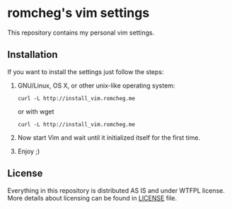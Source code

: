 # romcheg's vim settings

This repository contains my personal vim settings.


## Installation

If you want to install the settings just follow the steps:

1. GNU/Linux, OS X, or other unix-like operating system:

    ```
    curl -L http://install_vim.romcheg.me
    ```

    or with wget

    ```
    curl -L http://install_vim.romcheg.me
    ```

2. Now start Vim and wait until it initialized itself for the first time.
3. Enjoy ;)


## License

Everything in this repository is distributed AS IS and under WTFPL license.
More details about licensing can be found in [LICENSE](https://github.com/prykhodchenko/vim-settings/blob/master/LICENSE) file.
